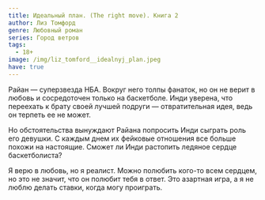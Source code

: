 ```yaml
---
title: Идеальный план. (The right move). Книга 2
author: Лиз Томфорд
genre: Любовный роман
series: Город ветров
tags:
  - 18+
image: /img/liz_tomford__idealnyj_plan.jpeg
have: true
---
```

Райан — суперзвезда НБА. Вокруг него толпы фанаток, но он не верит в любовь и сосредоточен только на баскетболе. Инди уверена, что переехать к брату своей лучшей подруги — отвратительная идея, ведь он терпеть ее не может.

Но обстоятельства вынуждают Райана попросить Инди сыграть роль его девушки. С каждым днем их фейковые отношения все больше похожи на настоящие. Сможет ли Инди растопить ледяное сердце баскетболиста?

Я верю в любовь, но я реалист. Можно полюбить кого-то всем сердцем, но это не значит, что он полюбит тебя в ответ. Это азартная игра, а я не люблю делать ставки, когда могу проиграть.